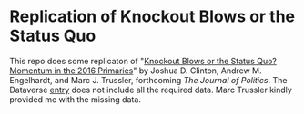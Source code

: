 # Replication of Knockout Blows or the Status Quo

This repo does some replicaton of "[Knockout Blows or the Status Quo? Momentum in the 2016 Primaries](https://www.journals.uchicago.edu/doi/abs/10.1086/703383)" by Joshua D. Clinton, Andrew M. Engelhardt, and Marc J. Trussler, forthcoming *The Journal of Politics*. The Dataverse [entry](https://dataverse.harvard.edu/dataset.xhtml?persistentId=doi:10.7910/DVN/HJ4KH7) does not include all the required data. Marc Trussler kindly provided me with the missing data.


